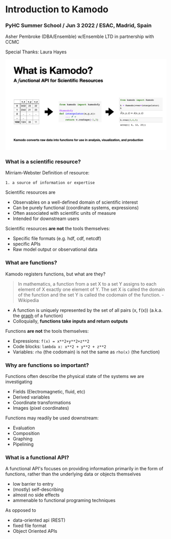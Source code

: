 



# Introduction to Kamodo

### PyHC Summer School / Jun 3 2022 / ESAC, Madrid, Spain
Asher Pembroke (DBA/Ensemble) w/Ensemble LTD in partnership with CCMC

Special Thanks: Laura Hayes



![what is kamodo](WhatIsKamodo/WhatIsKamodo.001.jpeg)


### What is a scientific resource?

Mirriam-Webster Definition of resource:

    1. a source of information or expertise


Scientific resources are 

* Observables on a well-defined domain of scientific interest
* Can be purely functional (coordinate systems, expressions)
* Often associated with scientific units of measure
* Intended for downstream users

Scientific resources **are not** the tools themselves:

* Specific file formats (e.g. hdf, cdf, netcdf)
* specific APIs
* Raw model output or observational data


### What are functions?

Kamodo registers functions, but what are they?

> In mathematics, a function from a set X to a set Y assigns to each element of X exactly one element of Y. The set X is called the domain of the function and the set Y is called the codomain of the function. - Wikipedia

* A function is uniquely represented by the set of all pairs (x, f (x)) (a.k.a. the [graph](https://en.wikipedia.org/wiki/Graph_of_a_function) of a function)
* Colloquially, **functions take inputs and return outputs**

Functions **are not** the tools themselves:
* Expressions: `f(x) = x**2+y**2+z**2`
* Code blocks: `lambda x: x**2 + y**2 + z**2`
* Variables: `rho` (the codomain) is not the same as `rho(x)` (the function)


### Why are functions so important?

Functions often describe the physical state of the systems we are investigating
* Fields (Electromagnetic, fluid, etc)
* Derived variables
* Coordinate transformations
* Images (pixel coordinates)

Functions may readily be used downstream:
* Evaluation
* Composition
* Graphing
* Pipelining


### What is a functional API?

A functional API's focuses on providing information primarily in the form of functions, rather than the underlying data or objects themselves
* low barrier to entry
* (mostly) self-describing
* almost no side effects
* ammenable to functional programing techniques

As opposed to
* data-oriented api (REST)
* fixed file format
* Object Oriented APIs

